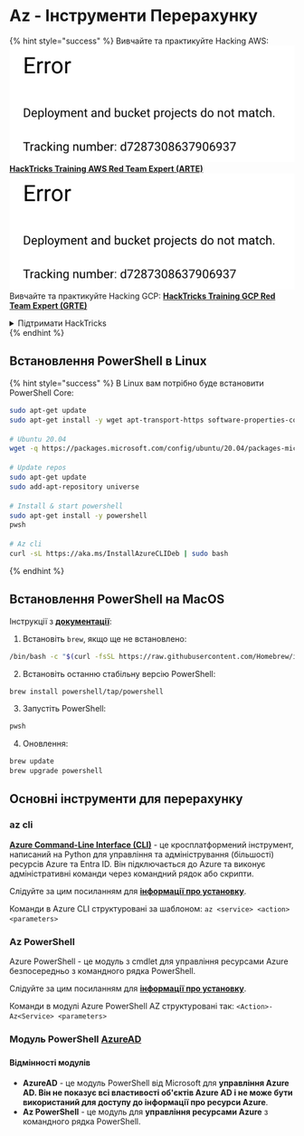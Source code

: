 # Az - Інструменти Перерахунку

{% hint style="success" %}
Вивчайте та практикуйте Hacking AWS:<img src="../../.gitbook/assets/image (1) (1).png" alt="" data-size="line">[**HackTricks Training AWS Red Team Expert (ARTE)**](https://training.hacktricks.xyz/courses/arte)<img src="../../.gitbook/assets/image (1) (1).png" alt="" data-size="line">\
Вивчайте та практикуйте Hacking GCP: <img src="../../.gitbook/assets/image (2).png" alt="" data-size="line">[**HackTricks Training GCP Red Team Expert (GRTE)**<img src="../../.gitbook/assets/image (2).png" alt="" data-size="line">](https://training.hacktricks.xyz/courses/grte)

<details>

<summary>Підтримати HackTricks</summary>

* Перевірте [**плани підписки**](https://github.com/sponsors/carlospolop)!
* **Приєднуйтесь до** 💬 [**групи Discord**](https://discord.gg/hRep4RUj7f) або [**групи telegram**](https://t.me/peass) або **слідкуйте** за нами в **Twitter** 🐦 [**@hacktricks\_live**](https://twitter.com/hacktricks\_live)**.**
* **Діліться хакерськими трюками, надсилаючи PR до** [**HackTricks**](https://github.com/carlospolop/hacktricks) та [**HackTricks Cloud**](https://github.com/carlospolop/hacktricks-cloud) репозиторіїв на github.

</details>
{% endhint %}

## Встановлення PowerShell в Linux

{% hint style="success" %}
В Linux вам потрібно буде встановити PowerShell Core:
```bash
sudo apt-get update
sudo apt-get install -y wget apt-transport-https software-properties-common

# Ubuntu 20.04
wget -q https://packages.microsoft.com/config/ubuntu/20.04/packages-microsoft-prod.deb

# Update repos
sudo apt-get update
sudo add-apt-repository universe

# Install & start powershell
sudo apt-get install -y powershell
pwsh

# Az cli
curl -sL https://aka.ms/InstallAzureCLIDeb | sudo bash
```
{% endhint %}

## Встановлення PowerShell на MacOS

Інструкції з [**документації**](https://learn.microsoft.com/en-us/powershell/scripting/install/installing-powershell-on-macos?view=powershell-7.4):

1. Встановіть `brew`, якщо ще не встановлено:
```bash
/bin/bash -c "$(curl -fsSL https://raw.githubusercontent.com/Homebrew/install/HEAD/install.sh)"
```
2. Встановіть останню стабільну версію PowerShell:
```sh
brew install powershell/tap/powershell
```
3. Запустіть PowerShell:
```sh
pwsh
```
4. Оновлення:
```sh
brew update
brew upgrade powershell
```
## Основні інструменти для перерахунку

### az cli

[**Azure Command-Line Interface (CLI)**](https://learn.microsoft.com/en-us/cli/azure/install-azure-cli) - це кросплатформений інструмент, написаний на Python для управління та адміністрування (більшості) ресурсів Azure та Entra ID. Він підключається до Azure та виконує адміністративні команди через командний рядок або скрипти.

Слідуйте за цим посиланням для [**інформації про установку**](https://learn.microsoft.com/en-us/cli/azure/install-azure-cli#install).

Команди в Azure CLI структуровані за шаблоном: `az <service> <action> <parameters>`

### Az PowerShell

Azure PowerShell - це модуль з cmdlet для управління ресурсами Azure безпосередньо з командного рядка PowerShell.

Слідуйте за цим посиланням для [**інформації про установку**](https://learn.microsoft.com/en-us/powershell/azure/install-azure-powershell).

Команди в модулі Azure PowerShell AZ структуровані так: `<Action>-Az<Service> <parameters>`

### **Модуль PowerShell** [**AzureAD**](https://www.powershellgallery.com/packages/AzureAD/)

###

#### **Відмінності модулів**

* **AzureAD** - це модуль PowerShell від Microsoft для **управління Azure AD. Він не показує всі властивості об'єктів Azure AD і не може бути використаний для доступу до інформації про ресурси Azure**.
* **Az PowerShell** - це модуль для **управління ресурсами Azure** з командного рядка PowerShell.
